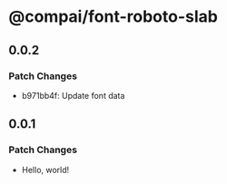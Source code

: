 # @compai/font-roboto-slab

## 0.0.2

### Patch Changes

- b971bb4f: Update font data

## 0.0.1

### Patch Changes

- Hello, world!
